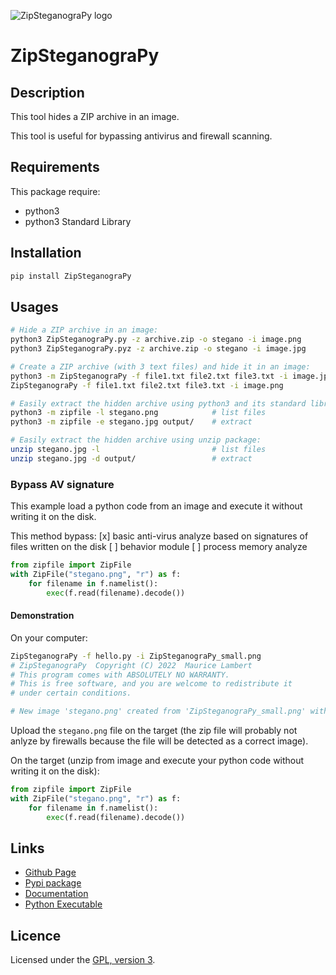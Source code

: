 ![ZipSteganograPy logo](https://mauricelambert.github.io/info/python/security/ZipSteganograPy_small.png "ZipSteganograPy logo")

# ZipSteganograPy

## Description

This tool hides a ZIP archive in an image.

This tool is useful for bypassing antivirus and firewall scanning.

## Requirements

This package require:

 - python3
 - python3 Standard Library

## Installation

```bash
pip install ZipSteganograPy
```

## Usages

```bash
# Hide a ZIP archive in an image:
python3 ZipSteganograPy.py -z archive.zip -o stegano -i image.png
python3 ZipSteganograPy.pyz -z archive.zip -o stegano -i image.jpg

# Create a ZIP archive (with 3 text files) and hide it in an image:
python3 -m ZipSteganograPy -f file1.txt file2.txt file3.txt -i image.jpg
ZipSteganograPy -f file1.txt file2.txt file3.txt -i image.png

# Easily extract the hidden archive using python3 and its standard library:
python3 -m zipfile -l stegano.png            # list files
python3 -m zipfile -e stegano.jpg output/    # extract

# Easily extract the hidden archive using unzip package:
unzip stegano.jpg -l                         # list files
unzip stegano.jpg -d output/                 # extract
```

### Bypass AV signature

This example load a python code from an image and execute it without writing it on the disk.

This method bypass:
[x] basic anti-virus analyze based on signatures of files written on the disk
[ ] behavior module
[ ] process memory analyze

```python
from zipfile import ZipFile
with ZipFile("stegano.png", "r") as f:
    for filename in f.namelist():
        exec(f.read(filename).decode())
```

#### Demonstration

On your computer:

```sh
ZipSteganograPy -f hello.py -i ZipSteganograPy_small.png
# ZipSteganograPy  Copyright (C) 2022  Maurice Lambert
# This program comes with ABSOLUTELY NO WARRANTY.
# This is free software, and you are welcome to redistribute it
# under certain conditions.

# New image 'stegano.png' created from 'ZipSteganograPy_small.png' with hidden ZIP archive.
```

Upload the `stegano.png` file on the target (the zip file will probably not anlyze by firewalls because the file will be detected as a correct image).

On the target (unzip from image and execute your python code without writing it on the disk):

```python
from zipfile import ZipFile
with ZipFile("stegano.png", "r") as f:
    for filename in f.namelist():
        exec(f.read(filename).decode())
```

## Links

 - [Github Page](https://github.com/mauricelambert/ZipSteganograPy/)
 - [Pypi package](https://pypi.org/project/ZipSteganograPy/)
 - [Documentation](https://mauricelambert.github.io/info/python/security/ZipSteganograPy.html)
 - [Python Executable](https://mauricelambert.github.io/info/python/security/ZipSteganograPy.pyz)

## Licence

Licensed under the [GPL, version 3](https://www.gnu.org/licenses/).
